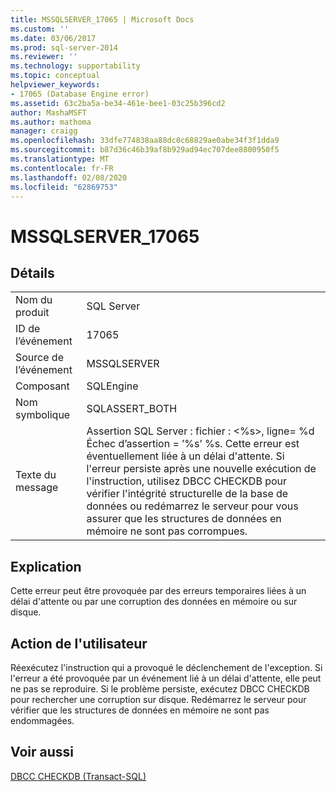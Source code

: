```yaml
---
title: MSSQLSERVER_17065 | Microsoft Docs
ms.custom: ''
ms.date: 03/06/2017
ms.prod: sql-server-2014
ms.reviewer: ''
ms.technology: supportability
ms.topic: conceptual
helpviewer_keywords:
- 17065 (Database Engine error)
ms.assetid: 63c2ba5a-be34-461e-bee1-03c25b396cd2
author: MashaMSFT
ms.author: mathoma
manager: craigg
ms.openlocfilehash: 33dfe774838aa88dc0c68829ae0abe34f3f1dda9
ms.sourcegitcommit: b87d36c46b39af8b929ad94ec707dee8800950f5
ms.translationtype: MT
ms.contentlocale: fr-FR
ms.lasthandoff: 02/08/2020
ms.locfileid: "62869753"
---
```

# <a name="mssqlserver_17065"></a>MSSQLSERVER_17065
    
## <a name="details"></a>Détails  
  
|||  
|-|-|  
|Nom du produit|SQL Server|  
|ID de l’événement|17065|  
|Source de l’événement|MSSQLSERVER|  
|Composant|SQLEngine|  
|Nom symbolique|SQLASSERT_BOTH|  
|Texte du message|Assertion SQL Server : fichier : \<%s>, ligne= %d Échec d’assertion = ’%s’ %s. Cette erreur est éventuellement liée à un délai d'attente. Si l'erreur persiste après une nouvelle exécution de l'instruction, utilisez DBCC CHECKDB pour vérifier l'intégrité structurelle de la base de données ou redémarrez le serveur pour vous assurer que les structures de données en mémoire ne sont pas corrompues.|  
  
## <a name="explanation"></a>Explication  
 Cette erreur peut être provoquée par des erreurs temporaires liées à un délai d'attente ou par une corruption des données en mémoire ou sur disque.  
  
## <a name="user-action"></a>Action de l'utilisateur  
 Réexécutez l'instruction qui a provoqué le déclenchement de l'exception. Si l'erreur a été provoquée par un événement lié à un délai d'attente, elle peut ne pas se reproduire. Si le problème persiste, exécutez DBCC CHECKDB pour rechercher une corruption sur disque. Redémarrez le serveur pour vérifier que les structures de données en mémoire ne sont pas endommagées.  
  
## <a name="see-also"></a>Voir aussi  
 [DBCC CHECKDB &#40;Transact-SQL&#41;](/sql/t-sql/database-console-commands/dbcc-checkdb-transact-sql)  
  
  
